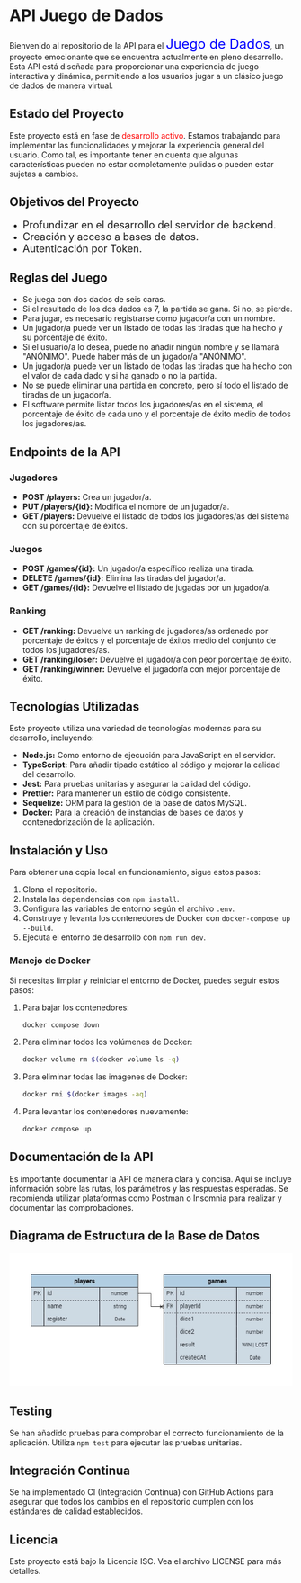 # API Juego de Dados

Bienvenido al repositorio de la API para el <span style="color:blue; font-size:24px">Juego de Dados</span>, un proyecto emocionante que se encuentra actualmente en pleno desarrollo. Esta API está diseñada para proporcionar una experiencia de juego interactiva y dinámica, permitiendo a los usuarios jugar a un clásico juego de dados de manera virtual.

## Estado del Proyecto
Este proyecto está en fase de <span style="color:red">desarrollo activo</span>. Estamos trabajando para implementar las funcionalidades y mejorar la experiencia general del usuario. Como tal, es importante tener en cuenta que algunas características pueden no estar completamente pulidas o pueden estar sujetas a cambios.

## Objetivos del Proyecto
- <span style="font-size:18px">Profundizar en el desarrollo del servidor de backend.</span>
- <span style="font-size:18px">Creación y acceso a bases de datos.</span>
- <span style="font-size:18px">Autenticación por Token.</span>
  
## Reglas del Juego
- Se juega con dos dados de seis caras.
- Si el resultado de los dos dados es 7, la partida se gana. Si no, se pierde.
- Para jugar, es necesario registrarse como jugador/a con un nombre.
- Un jugador/a puede ver un listado de todas las tiradas que ha hecho y su porcentaje de éxito.
- Si el usuario/a lo desea, puede no añadir ningún nombre y se llamará "ANÓNIMO". Puede haber más de un jugador/a "ANÓNIMO".
- Un jugador/a puede ver un listado de todas las tiradas que ha hecho con el valor de cada dado y si ha ganado o no la partida.
- No se puede eliminar una partida en concreto, pero sí todo el listado de tiradas de un jugador/a.
- El software permite listar todos los jugadores/as en el sistema, el porcentaje de éxito de cada uno y el porcentaje de éxito medio de todos los jugadores/as.
  
## Endpoints de la API

### Jugadores

- **POST /players:** Crea un jugador/a.
- **PUT /players/{id}:** Modifica el nombre de un jugador/a.
- **GET /players:** Devuelve el listado de todos los jugadores/as del sistema con su porcentaje de éxitos.

### Juegos

- **POST /games/{id}:** Un jugador/a específico realiza una tirada.
- **DELETE /games/{id}:** Elimina las tiradas del jugador/a.
- **GET /games/{id}:** Devuelve el listado de jugadas por un jugador/a.

### Ranking

- **GET /ranking:** Devuelve un ranking de jugadores/as ordenado por porcentaje de éxitos y el porcentaje de éxitos medio del conjunto de todos los jugadores/as.
- **GET /ranking/loser:** Devuelve el jugador/a con peor porcentaje de éxito.
- **GET /ranking/winner:** Devuelve el jugador/a con mejor porcentaje de éxito.


## Tecnologías Utilizadas

Este proyecto utiliza una variedad de tecnologías modernas para su desarrollo, incluyendo:

- **Node.js:** Como entorno de ejecución para JavaScript en el servidor.
- **TypeScript:** Para añadir tipado estático al código y mejorar la calidad del desarrollo.
- **Jest:** Para pruebas unitarias y asegurar la calidad del código.
- **Prettier:** Para mantener un estilo de código consistente.
- **Sequelize:** ORM para la gestión de la base de datos MySQL.
- **Docker:** Para la creación de instancias de bases de datos y contenedorización de la aplicación.


## Instalación y Uso

Para obtener una copia local en funcionamiento, sigue estos pasos:

1. Clona el repositorio.
2. Instala las dependencias con `npm install`.
3. Configura las variables de entorno según el archivo `.env`.
4. Construye y levanta los contenedores de Docker con `docker-compose up --build`.
5. Ejecuta el entorno de desarrollo con `npm run dev`.
   

### Manejo de Docker

Si necesitas limpiar y reiniciar el entorno de Docker, puedes seguir estos pasos:

1. Para bajar los contenedores:
    ```sh
    docker compose down
    ```

2. Para eliminar todos los volúmenes de Docker:
    ```sh
    docker volume rm $(docker volume ls -q)
    ```

3. Para eliminar todas las imágenes de Docker:
    ```sh
    docker rmi $(docker images -aq)
    ```

4. Para levantar los contenedores nuevamente:
    ```sh
    docker compose up
    ```

## Documentación de la API

Es importante documentar la API de manera clara y concisa. Aquí se incluye información sobre las rutas, los parámetros y las respuestas esperadas. Se recomienda utilizar plataformas como Postman o Insomnia para realizar y documentar las comprobaciones.


## Diagrama de Estructura de la Base de Datos

![Diagrama de la Base de Datos](./documents/diagramaER.jpg)


## Testing

Se han añadido pruebas para comprobar el correcto funcionamiento de la aplicación. Utiliza `npm test` para ejecutar las pruebas unitarias.

## Integración Continua

Se ha implementado CI (Integración Continua) con GitHub Actions para asegurar que todos los cambios en el repositorio cumplen con los estándares de calidad establecidos.

## Licencia

Este proyecto está bajo la Licencia ISC. Vea el archivo LICENSE para más detalles.


